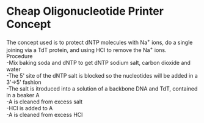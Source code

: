 # Cheap Oligonucleotide Printer Concept
The concept used is to protect dNTP molecules with Na<sup>+</sup> ions, do a single joining via a TdT protein, and using HCl to remove the Na<sup>+</sup> ions.<br />
Procedure<br />
-Mix baking soda and dNTP to get dNTP sodium salt, carbon dioxide and water<br />
-The 5' site of the dNTP salt is blocked so the nucleotides will be added in a 3'->5' fashion<br />
-The salt is itroduced into a solution of a backbone DNA and TdT, contained in a beaker A<br />
-A is cleaned from excess salt<br />
-HCl is added to A<br />
-A is cleaned from excess HCl<br />
